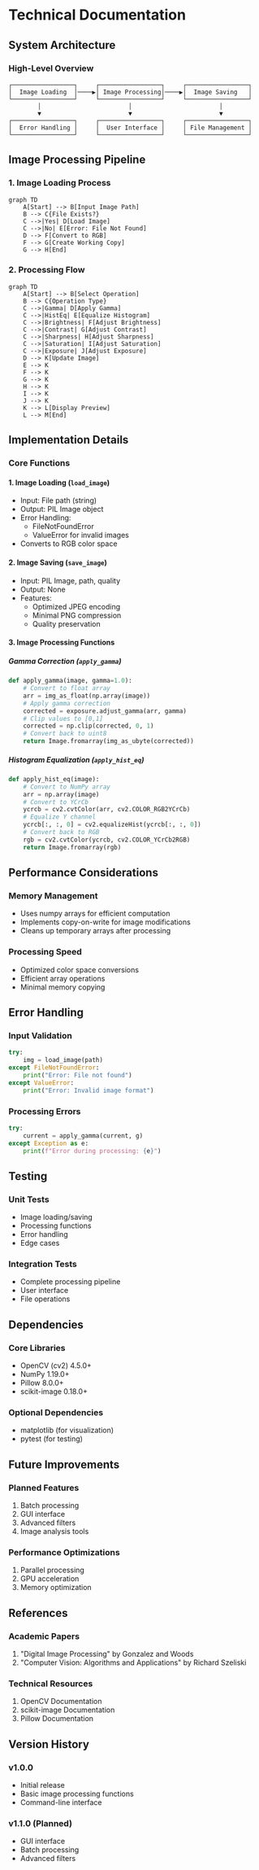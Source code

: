 # Technical Documentation

## System Architecture

### High-Level Overview
```
┌─────────────────┐     ┌─────────────────┐     ┌─────────────────┐
│  Image Loading  │────▶│ Image Processing│────▶│  Image Saving   │
└─────────────────┘     └─────────────────┘     └─────────────────┘
        │                        │                        │
        ▼                        ▼                        ▼
┌─────────────────┐     ┌─────────────────┐     ┌─────────────────┐
│  Error Handling │     │  User Interface │     │ File Management │
└─────────────────┘     └─────────────────┘     └─────────────────┘
```

## Image Processing Pipeline

### 1. Image Loading Process
```mermaid
graph TD
    A[Start] --> B[Input Image Path]
    B --> C{File Exists?}
    C -->|Yes| D[Load Image]
    C -->|No| E[Error: File Not Found]
    D --> F[Convert to RGB]
    F --> G[Create Working Copy]
    G --> H[End]
```

### 2. Processing Flow
```mermaid
graph TD
    A[Start] --> B[Select Operation]
    B --> C{Operation Type}
    C -->|Gamma| D[Apply Gamma]
    C -->|HistEq| E[Equalize Histogram]
    C -->|Brightness| F[Adjust Brightness]
    C -->|Contrast| G[Adjust Contrast]
    C -->|Sharpness| H[Adjust Sharpness]
    C -->|Saturation| I[Adjust Saturation]
    C -->|Exposure| J[Adjust Exposure]
    D --> K[Update Image]
    E --> K
    F --> K
    G --> K
    H --> K
    I --> K
    J --> K
    K --> L[Display Preview]
    L --> M[End]
```

## Implementation Details

### Core Functions

#### 1. Image Loading (`load_image`)
- Input: File path (string)
- Output: PIL Image object
- Error Handling:
  - FileNotFoundError
  - ValueError for invalid images
- Converts to RGB color space

#### 2. Image Saving (`save_image`)
- Input: PIL Image, path, quality
- Output: None
- Features:
  - Optimized JPEG encoding
  - Minimal PNG compression
  - Quality preservation

#### 3. Image Processing Functions

##### Gamma Correction (`apply_gamma`)
```python
def apply_gamma(image, gamma=1.0):
    # Convert to float array
    arr = img_as_float(np.array(image))
    # Apply gamma correction
    corrected = exposure.adjust_gamma(arr, gamma)
    # Clip values to [0,1]
    corrected = np.clip(corrected, 0, 1)
    # Convert back to uint8
    return Image.fromarray(img_as_ubyte(corrected))
```

##### Histogram Equalization (`apply_hist_eq`)
```python
def apply_hist_eq(image):
    # Convert to NumPy array
    arr = np.array(image)
    # Convert to YCrCb
    ycrcb = cv2.cvtColor(arr, cv2.COLOR_RGB2YCrCb)
    # Equalize Y channel
    ycrcb[:, :, 0] = cv2.equalizeHist(ycrcb[:, :, 0])
    # Convert back to RGB
    rgb = cv2.cvtColor(ycrcb, cv2.COLOR_YCrCb2RGB)
    return Image.fromarray(rgb)
```

## Performance Considerations

### Memory Management
- Uses numpy arrays for efficient computation
- Implements copy-on-write for image modifications
- Cleans up temporary arrays after processing

### Processing Speed
- Optimized color space conversions
- Efficient array operations
- Minimal memory copying

## Error Handling

### Input Validation
```python
try:
    img = load_image(path)
except FileNotFoundError:
    print("Error: File not found")
except ValueError:
    print("Error: Invalid image format")
```

### Processing Errors
```python
try:
    current = apply_gamma(current, g)
except Exception as e:
    print(f"Error during processing: {e}")
```

## Testing

### Unit Tests
- Image loading/saving
- Processing functions
- Error handling
- Edge cases

### Integration Tests
- Complete processing pipeline
- User interface
- File operations

## Dependencies

### Core Libraries
- OpenCV (cv2) 4.5.0+
- NumPy 1.19.0+
- Pillow 8.0.0+
- scikit-image 0.18.0+

### Optional Dependencies
- matplotlib (for visualization)
- pytest (for testing)

## Future Improvements

### Planned Features
1. Batch processing
2. GUI interface
3. Advanced filters
4. Image analysis tools

### Performance Optimizations
1. Parallel processing
2. GPU acceleration
3. Memory optimization

## References

### Academic Papers
1. "Digital Image Processing" by Gonzalez and Woods
2. "Computer Vision: Algorithms and Applications" by Richard Szeliski

### Technical Resources
1. OpenCV Documentation
2. scikit-image Documentation
3. Pillow Documentation

## Version History

### v1.0.0
- Initial release
- Basic image processing functions
- Command-line interface

### v1.1.0 (Planned)
- GUI interface
- Batch processing
- Advanced filters 